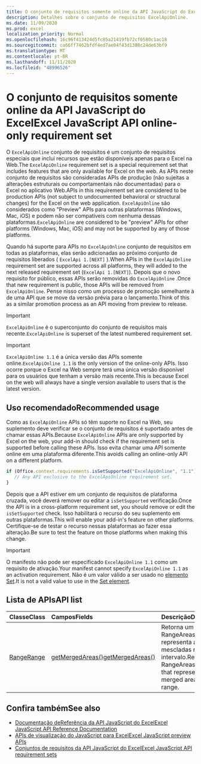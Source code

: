 ```yaml
---
title: O conjunto de requisitos somente online da API JavaScript do Excel
description: Detalhes sobre o conjunto de requisitos ExcelApiOnline.
ms.date: 11/09/2020
ms.prod: excel
localization_priority: Normal
ms.openlocfilehash: 16c96f413424d5fc85a21419fb72cf6580c1ac18
ms.sourcegitcommit: ca66ff7462bfdf4ed7ae04f43d1388c24de63bf9
ms.translationtype: MT
ms.contentlocale: pt-BR
ms.lasthandoff: 11/11/2020
ms.locfileid: "48996526"
---
```

# <a name="excel-javascript-api-online-only-requirement-set"></a><span data-ttu-id="fc7af-103">O conjunto de requisitos somente online da API JavaScript do Excel</span><span class="sxs-lookup"><span data-stu-id="fc7af-103">Excel JavaScript API online-only requirement set</span></span>

<span data-ttu-id="fc7af-104">O `ExcelApiOnline` conjunto de requisitos é um conjunto de requisitos especiais que inclui recursos que estão disponíveis apenas para o Excel na Web.</span><span class="sxs-lookup"><span data-stu-id="fc7af-104">The `ExcelApiOnline` requirement set is a special requirement set that includes features that are only available for Excel on the web.</span></span> <span data-ttu-id="fc7af-105">As APIs neste conjunto de requisitos são consideradas APIs de produção (não sujeitas a alterações estruturais ou comportamentais não documentadas) para o Excel no aplicativo Web.</span><span class="sxs-lookup"><span data-stu-id="fc7af-105">APIs in this requirement set are considered to be production APIs (not subject to undocumented behavioral or structural changes) for the Excel on the web application.</span></span> <span data-ttu-id="fc7af-106">`ExcelApiOnline` são considerados como "Preview" APIs para outras plataformas (Windows, Mac, iOS) e podem não ser compatíveis com nenhuma dessas plataformas.</span><span class="sxs-lookup"><span data-stu-id="fc7af-106">`ExcelApiOnline` are considered to be "preview" APIs for other platforms (Windows, Mac, iOS) and may not be supported by any of those platforms.</span></span>

<span data-ttu-id="fc7af-107">Quando há suporte para APIs no `ExcelApiOnline` conjunto de requisitos em todas as plataformas, elas serão adicionadas ao próximo conjunto de requisitos liberados ( `ExcelApi 1.[NEXT]` ).</span><span class="sxs-lookup"><span data-stu-id="fc7af-107">When APIs in the `ExcelApiOnline` requirement set are supported across all platforms, they will added to the next released requirement set (`ExcelApi 1.[NEXT]`).</span></span> <span data-ttu-id="fc7af-108">Depois que o novo requisito for público, essas APIs serão removidas do `ExcelApiOnline` .</span><span class="sxs-lookup"><span data-stu-id="fc7af-108">Once that new requirement is public, those APIs will be removed from `ExcelApiOnline`.</span></span> <span data-ttu-id="fc7af-109">Pense nisso como um processo de promoção semelhante à de uma API que se move da versão prévia para o lançamento.</span><span class="sxs-lookup"><span data-stu-id="fc7af-109">Think of this as a similar promotion process as an API moving from preview to release.</span></span>

> [!IMPORTANT]
> <span data-ttu-id="fc7af-110">`ExcelApiOnline` é o superconjunto do conjunto de requisitos mais recente.</span><span class="sxs-lookup"><span data-stu-id="fc7af-110">`ExcelApiOnline` is superset of the latest numbered requirement set.</span></span>

> [!IMPORTANT]
> <span data-ttu-id="fc7af-111">`ExcelApiOnline 1.1` é a única versão das APIs somente online.</span><span class="sxs-lookup"><span data-stu-id="fc7af-111">`ExcelApiOnline 1.1` is the only version of the online-only APIs.</span></span> <span data-ttu-id="fc7af-112">Isso ocorre porque o Excel na Web sempre terá uma única versão disponível para os usuários que tenham a versão mais recente.</span><span class="sxs-lookup"><span data-stu-id="fc7af-112">This is because Excel on the web will always have a single version available to users that is the latest version.</span></span>

## <a name="recommended-usage"></a><span data-ttu-id="fc7af-113">Uso recomendado</span><span class="sxs-lookup"><span data-stu-id="fc7af-113">Recommended usage</span></span>

<span data-ttu-id="fc7af-114">Como as `ExcelApiOnline` APIs só têm suporte no Excel na Web, seu suplemento deve verificar se o conjunto de requisitos é suportado antes de chamar essas APIs.</span><span class="sxs-lookup"><span data-stu-id="fc7af-114">Because `ExcelApiOnline` APIs are only supported by Excel on the web, your add-in should check if the requirement set is supported before calling these APIs.</span></span> <span data-ttu-id="fc7af-115">Isso evita chamar uma API somente online em uma plataforma diferente.</span><span class="sxs-lookup"><span data-stu-id="fc7af-115">This avoids calling an online-only API on a different platform.</span></span>

```js
if (Office.context.requirements.isSetSupported("ExcelApiOnline", "1.1")) {
   // Any API exclusive to the ExcelApiOnline requirement set.
}
```

<span data-ttu-id="fc7af-116">Depois que a API estiver em um conjunto de requisitos de plataforma cruzada, você deverá remover ou editar a `isSetSupported` verificação.</span><span class="sxs-lookup"><span data-stu-id="fc7af-116">Once the API is in a cross-platform requirement set, you should remove or edit the `isSetSupported` check.</span></span> <span data-ttu-id="fc7af-117">Isso habilitará o recurso do seu suplemento em outras plataformas.</span><span class="sxs-lookup"><span data-stu-id="fc7af-117">This will enable your add-in's feature on other platforms.</span></span> <span data-ttu-id="fc7af-118">Certifique-se de testar o recurso nessas plataformas ao fazer essa alteração.</span><span class="sxs-lookup"><span data-stu-id="fc7af-118">Be sure to test the feature on those platforms when making this change.</span></span>

> [!IMPORTANT]
> <span data-ttu-id="fc7af-119">O manifesto não pode ser especificado `ExcelApiOnline 1.1` como um requisito de ativação.</span><span class="sxs-lookup"><span data-stu-id="fc7af-119">Your manifest cannot specify `ExcelApiOnline 1.1` as an activation requirement.</span></span> <span data-ttu-id="fc7af-120">Não é um valor válido a ser usado no [elemento Set](../manifest/set.md).</span><span class="sxs-lookup"><span data-stu-id="fc7af-120">It is not a valid value to use in the [Set element](../manifest/set.md).</span></span>

## <a name="api-list"></a><span data-ttu-id="fc7af-121">Lista de APIs</span><span class="sxs-lookup"><span data-stu-id="fc7af-121">API list</span></span>

| <span data-ttu-id="fc7af-122">Classe</span><span class="sxs-lookup"><span data-stu-id="fc7af-122">Class</span></span> | <span data-ttu-id="fc7af-123">Campos</span><span class="sxs-lookup"><span data-stu-id="fc7af-123">Fields</span></span> | <span data-ttu-id="fc7af-124">Descrição</span><span class="sxs-lookup"><span data-stu-id="fc7af-124">Description</span></span> |
|:---|:---|:---|
|[<span data-ttu-id="fc7af-125">Range</span><span class="sxs-lookup"><span data-stu-id="fc7af-125">Range</span></span>](/javascript/api/excel/excel.range)|[<span data-ttu-id="fc7af-126">getMergedAreas()</span><span class="sxs-lookup"><span data-stu-id="fc7af-126">getMergedAreas()</span></span>](/javascript/api/excel/excel.range#getmergedareas--)|<span data-ttu-id="fc7af-127">Retorna um objeto RangeAreas que representa as áreas mescladas neste intervalo.</span><span class="sxs-lookup"><span data-stu-id="fc7af-127">Returns a RangeAreas object that represents the merged areas in this range.</span></span>|

## <a name="see-also"></a><span data-ttu-id="fc7af-128">Confira também</span><span class="sxs-lookup"><span data-stu-id="fc7af-128">See also</span></span>

- [<span data-ttu-id="fc7af-129">Documentação deReferência da API JavaScript do Excel</span><span class="sxs-lookup"><span data-stu-id="fc7af-129">Excel JavaScript API Reference Documentation</span></span>](/javascript/api/excel?view=excel-js-online&preserve-view=true)
- [<span data-ttu-id="fc7af-130">APIs de visualização do JavaScript para Excel</span><span class="sxs-lookup"><span data-stu-id="fc7af-130">Excel JavaScript preview APIs</span></span>](excel-preview-apis.md)
- [<span data-ttu-id="fc7af-131">Conjuntos de requisitos da API JavaScript do Excel</span><span class="sxs-lookup"><span data-stu-id="fc7af-131">Excel JavaScript API requirement sets</span></span>](excel-api-requirement-sets.md)
